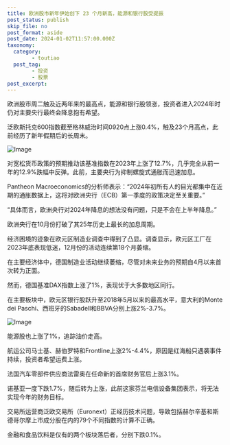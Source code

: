 ```yaml
---
title: 欧洲股市新年伊始创下 23 个月新高，能源和银行股受提振
post_status: publish
skip_file: no
post_format: aside
post_date: 2024-01-02T11:57:00.000Z
taxonomy:
  category:
        - toutiao
  post_tag:
        - 投资
        - 股票
post_excerpt: 
---
```

欧洲股市周二触及近两年来的最高点，能源和银行股领涨，投资者进入2024年时仍对主要央行最终会降息抱有希望。

泛欧斯托克600指数截至格林威治时间0920点上涨0.4%，触及23个月高点，此前经历了新年假期后的长周末。

![Image](https://images.unsplash.com/photo-1608817576203-3c27ed168bd2?ixlib=rb-4.0.3&q=85&fm=jpg&crop=entropy&cs=srgb)

对宽松货币政策的预期推动该基准指数在2023年上涨了12.7%，几乎完全从前一年的12.9%跌幅中反弹。此前，主要央行为抑制螺旋式通胀而迅速加息。

Pantheon Macroeconomics的分析师表示：“2024年初所有人的目光都集中在近期的通胀数据上，这将对欧洲央行（ECB）第一季度的政策决定至关重要。”

“具体而言，欧洲央行对2024年降息的想法没有问题，只是不会在上半年降息。”

欧洲央行在10月份打破了其25年历史上最长的加息周期。

经济困境的迹象在欧元区制造业调查中得到了凸显。调查显示，欧元区工厂在2023年底表现低迷，12月份的活动连续第18个月萎缩。

在主要经济体中，德国制造业活动继续萎缩，尽管对未来业务的预期自4月以来首次转为正面。

然而，德国基准DAX指数上涨了1%，表现优于大多数地区同行。

在主要板块中，欧元区银行股跃升至2018年5月以来的最高水平，意大利的Monte dei Paschi、西班牙的Sabadell和BBVA分别上涨2%-3.7%。

![Image](https://images.unsplash.com/photo-1603063047445-e32f1302d8e1?ixlib=rb-4.0.3&q=85&fm=jpg&crop=entropy&cs=srgb)

能源股也上涨了1%，追踪油价走高。

航运公司马士基、赫伯罗特和Frontline上涨2%-4.4%，原因是红海船只遇袭事件持续，投资者希望运费上涨。

法国汽车零部件供应商法雷奥在任命新的首席财务官后上涨3.1%。

诺基亚一度下跌1.7%，随后转为上涨，此前这家芬兰电信设备集团表示，将无法实现今年的财务目标。

交易所运营商泛欧交易所（Euronext）正经历技术问题，导致包括赫尔辛基和斯德哥尔摩上市成分股在内的79个不同指数的计算不正确。

金融和食品饮料是仅有的两个板块落后者，分别下跌0.1%。